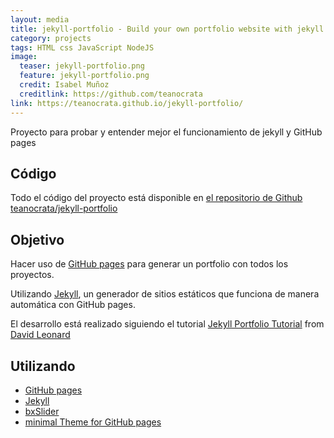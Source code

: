 ```yaml
---
layout: media
title: jekyll-portfolio - Build your own portfolio website with jekyll and Github pages
category: projects
tags: HTML css JavaScript NodeJS
image:
  teaser: jekyll-portfolio.png
  feature: jekyll-portfolio.png
  credit: Isabel Muñoz
  creditlink: https://github.com/teanocrata
link: https://teanocrata.github.io/jekyll-portfolio/
---
```


Proyecto para probar y entender mejor el funcionamiento de jekyll y GitHub pages

## Código

Todo el código del proyecto está disponible en [el repositorio de Github teanocrata/jekyll-portfolio](https://github.com/teanocrata/jekyll-portfolio)

## Objetivo

Hacer uso de [GitHub pages](https://pages.github.com/) para generar un portfolio con todos los proyectos.

Utilizando [Jekyll](https://github.com/jekyll/jekyll), un generador de sitios estáticos que funciona de manera automática con GitHub pages.

El desarrollo está realizado siguiendo el tutorial [Jekyll Portfolio Tutorial](https://drksephy.github.io/2014/04/09/jekyll/) from [David Leonard](https://github.com/DrkSephy)

## Utilizando

* [GitHub pages](https://pages.github.com/)
* [Jekyll](https://github.com/jekyll/jekyll)
* [bxSlider](http://bxslider.com/)
* [minimal Theme for GitHub pages](http://orderedlist.com/minimal/)
